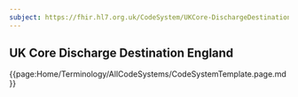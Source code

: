 ```yaml
---
subject: https://fhir.hl7.org.uk/CodeSystem/UKCore-DischargeDestinationEngland
---
```

## UK Core Discharge Destination England

{{page:Home/Terminology/AllCodeSystems/CodeSystemTemplate.page.md}}
